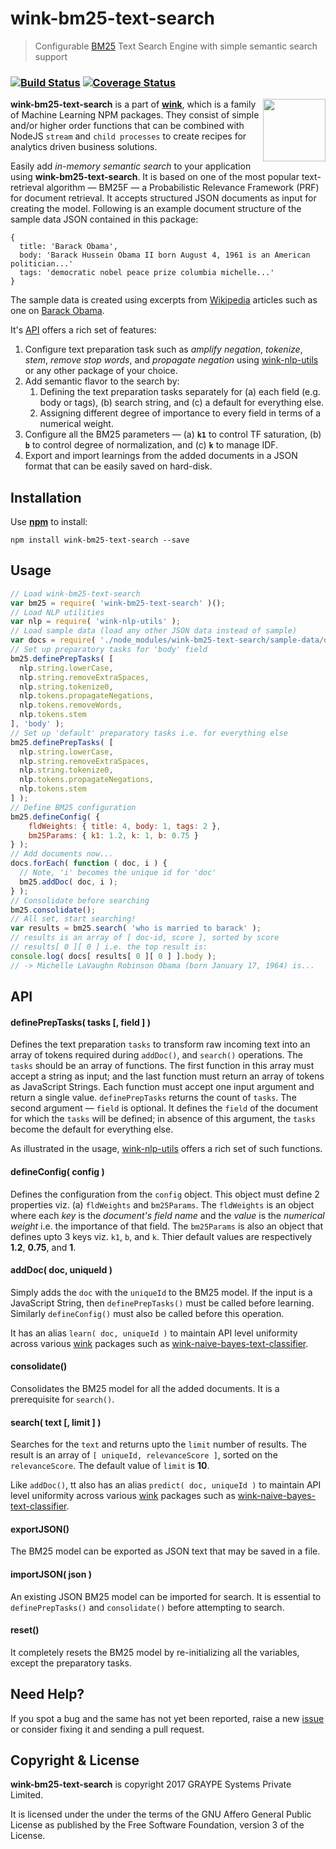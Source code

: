 
# wink-bm25-text-search

> Configurable [BM25](http://opensourceconnections.com/blog/2015/10/16/bm25-the-next-generation-of-lucene-relevation/) Text Search Engine with simple semantic search support

### [![Build Status](https://api.travis-ci.org/decisively/wink-bm25-text-search.svg?branch=master)](https://travis-ci.org/decisively/wink-bm25-text-search) [![Coverage Status](https://coveralls.io/repos/github/decisively/wink-bm25-text-search/badge.svg?branch=master)](https://coveralls.io/github/decisively/wink-bm25-text-search?branch=master)

<img align="right" src="https://decisively.github.io/wink-logos/logo-title.png" width="100px" >

**wink-bm25-text-search** is a part of **[wink](https://www.npmjs.com/~sanjaya)**, which is a family of Machine Learning NPM packages. They consist of simple and/or higher order functions that can be combined with NodeJS `stream` and `child processes` to create recipes for analytics driven business solutions.


Easily add *in-memory semantic search* to your application using **wink-bm25-text-search**. It is based on one of the most popular text-retrieval algorithm — BM25F — a Probabilistic Relevance Framework (PRF) for document retrieval. It accepts structured JSON documents as input for creating the model. Following is an example document structure of the sample data JSON contained in this package:
```
{
  title: 'Barack Obama',
  body: 'Barack Hussein Obama II born August 4, 1961 is an American politician...'
  tags: 'democratic nobel peace prize columbia michelle...'
}
```

The sample data is created using excerpts from [Wikipedia](https://en.wikipedia.org/wiki/Main_Page) articles such as one on [Barack Obama](https://en.wikipedia.org/wiki/Barack_Obama).

It's [API](#api) offers a rich set of features:

1. Configure text preparation task such as *amplify negation*, *tokenize*, *stem*, *remove stop words*, and *propagate negation* using [wink-nlp-utils](https://www.npmjs.com/package/wink-nlp-utils) or any other package of your choice.
2. Add semantic flavor to the search by:
    1. Defining the text preparation tasks separately for (a) each field (e.g. body or tags), (b) search string, and \(c\) a default for everything else.
    2. Assigning different degree of importance to every field in terms of a numerical weight.
3. Configure all the BM25 parameters — (a) **`k1`** to control TF saturation, (b) **`b`** to control degree of normalization, and \(c\) **`k`** to manage IDF.
4. Export and import learnings from the added documents in a JSON format that can be easily saved on hard-disk.



## Installation
Use **[npm](https://www.npmjs.com/package/wink-bm25-text-search)** to install:
```
npm install wink-bm25-text-search --save
```


## Usage


```javascript
// Load wink-bm25-text-search
var bm25 = require( 'wink-bm25-text-search' )();
// Load NLP utilities
var nlp = require( 'wink-nlp-utils' );
// Load sample data (load any other JSON data instead of sample)
var docs = require( './node_modules/wink-bm25-text-search/sample-data/data-for-wink-bm25.json' );
// Set up preparatory tasks for 'body' field
bm25.definePrepTasks( [
  nlp.string.lowerCase,
  nlp.string.removeExtraSpaces,
  nlp.string.tokenize0,
  nlp.tokens.propagateNegations,
  nlp.tokens.removeWords,
  nlp.tokens.stem
], 'body' );
// Set up 'default' preparatory tasks i.e. for everything else
bm25.definePrepTasks( [
  nlp.string.lowerCase,
  nlp.string.removeExtraSpaces,
  nlp.string.tokenize0,
  nlp.tokens.propagateNegations,
  nlp.tokens.stem
] );
// Define BM25 configuration
bm25.defineConfig( {
    fldWeights: { title: 4, body: 1, tags: 2 },
    bm25Params: { k1: 1.2, k: 1, b: 0.75 }
} );
// Add documents now...
docs.forEach( function ( doc, i ) {
  // Note, 'i' becomes the unique id for 'doc'
  bm25.addDoc( doc, i );
} );
// Consolidate before searching
bm25.consolidate();
// All set, start searching!
var results = bm25.search( 'who is married to barack' );
// results is an array of [ doc-id, score ], sorted by score
// results[ 0 ][ 0 ] i.e. the top result is:
console.log( docs[ results[ 0 ][ 0 ] ].body );
// -> Michelle LaVaughn Robinson Obama (born January 17, 1964) is...
```

## API

#### definePrepTasks( tasks [, field ] )

Defines the text preparation `tasks` to transform raw incoming text into an array of tokens required during `addDoc()`, and `search()` operations. The `tasks` should be an array of functions. The first function in this array must accept a string as input; and the last function must return an array of tokens as JavaScript Strings. Each function must accept one input argument and return a single value. `definePrepTasks` returns the count of `tasks`. The second argument — `field` is optional. It defines the `field` of the document for which the `tasks` will be defined; in absence of this argument, the `tasks` become the default for everything else.

As illustrated in the usage, [wink-nlp-utils](https://www.npmjs.com/package/wink-nlp-utils) offers a rich set of such functions.

#### defineConfig( config )
Defines the configuration from the `config` object. This object must define 2 properties viz. (a) `fldWeights` and `bm25Params`. The `fldWeights` is an object where each *key* is the *document's field name* and the *value* is the *numerical weight* i.e. the importance of that field. The `bm25Params` is also an object that defines upto 3 keys viz. `k1`, `b`, and `k`. Thier default values are respectively **1.2**, **0.75**, and **1**.

#### addDoc( doc, uniqueId )
Simply adds the `doc` with the `uniqueId` to the BM25 model. If the input is a JavaScript String, then `definePrepTasks()` must be called before learning. Similarly `defineConfig()` must also be called before this operation.

It has an alias `learn( doc, uniqueId )` to maintain API level uniformity across various [wink](https://www.npmjs.com/~sanjaya) packages such as [wink-naive-bayes-text-classifier](https://www.npmjs.com/package/wink-naive-bayes-text-classifier).


#### consolidate()
Consolidates the BM25 model for all the added documents. It is a prerequisite for `search()`.

#### search( text [, limit ] )
Searches for the `text` and returns upto the `limit` number of results. The result is an array of
`[ uniqueId, relevanceScore ]`, sorted on the `relevanceScore`. The default value of `limit` is **10**.

Like `addDoc()`, tt also has an alias `predict( doc, uniqueId )` to maintain API level uniformity across various [wink](https://www.npmjs.com/~sanjaya) packages such as [wink-naive-bayes-text-classifier](https://www.npmjs.com/package/wink-naive-bayes-text-classifier).


#### exportJSON()
The BM25 model can be exported as JSON text that may be saved in a file.

#### importJSON( json )
An existing JSON BM25 model can be imported for search. It is essential to `definePrepTasks()` and `consolidate()` before attempting to search.

#### reset()
It completely resets the BM25 model by re-initializing all the variables, except the preparatory tasks.


## Need Help?
If you spot a bug and the same has not yet been reported, raise a new [issue](https://github.com/decisively/wink-bm25-text-search/issues) or consider fixing it and sending a pull request.


## Copyright & License
**wink-bm25-text-search** is copyright 2017 GRAYPE Systems Private Limited.

It is licensed under the under the terms of the GNU Affero General Public License as published by the Free
Software Foundation, version 3 of the License.
